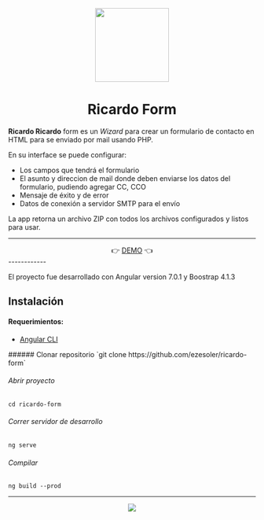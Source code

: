 <center><img src="http://ezesoler.com/ricardo/assets/img/rf_logo.png" height="150" />
<h1>Ricardo Form</h1></center>

<p>
<b>Ricardo Ricardo</b> form es un <i>Wizard</i> para crear un formulario de contacto en HTML para se enviado por mail usando PHP.
</p>
<p>
En su interface se puede configurar:
<ul>
<li>Los campos que tendrá el formulario</li>
<li>El asunto y direccion de mail donde deben enviarse los datos del formulario, pudiendo agregar CC, CCO </li>
<li>Mensaje de éxito y de error</li>
<li>Datos de conexión a servidor SMTP para el envío</li>
</ul>
La app retorna un archivo ZIP con todos los archivos configurados y listos para usar.
</p>

------------

<center>
👉 <a href="http://ezesoler.com/ricardo" >DEMO</a>  👈
</center>
------------
<p>
El proyecto fue desarrollado con Angular version 7.0.1 y Boostrap 4.1.3
</p>
<h2>
Instalación
</h2>

<h4>
Requerimientos:
</h4>
<ul>
<li><a href="https://angular.io/">Angular CLI</a></li>
</ul>
###### Clonar repositorio
`git clone https://github.com/ezesoler/ricardo-form`

###### Abrir proyecto
`cd ricardo-form`

###### Correr servidor de desarrollo
`ng serve`

###### Compilar
`ng build --prod`

------------

<center><img src="http://ezesoler.com/ricardo/assets/img/loading.gif" /></center>
